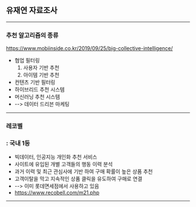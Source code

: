 ## 유재연 자료조사

***
### 추천 알고리즘의 종류
https://www.mobiinside.co.kr/2019/09/25/big-collective-intelligence/
* 협업 필터링
  1. 사용자 기반 추천
  2. 아이템 기반 추천
* 컨텐츠 기반 필터링
* 하이브리드 추천 시스템
* 머신러닝 추천 시스템
* --> 데이터 드리븐 마케팅
***
### 레코벨
### : 국내 1등
* 빅데이터, 인공지능 개인화 추천 서비스
* 사이트에 유입된 개별 고객들의 행동 이력 분석
* 과거 이력 및 최근 관심사에 기반 하여 구매 확률이 높은 상품 추천
* 고객이탈을 막고 지속적인 상품 클릭을 유도하여 구매로 연결
* --> 이미 롯데면세점에서 사용하고 있음
* https://www.recobell.com/m21.php
***
### 
